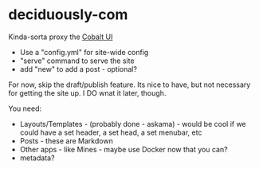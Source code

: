 # deciduously-com
Kinda-sorta proxy the [Cobalt UI](http://cobalt-org.github.io/docs/usage.html)
* Use a "config.yml" for site-wide config
* "serve" command to serve the site
* add "new" to add a post - optional?

For now, skip the draft/publish feature.  Its nice to have, but not necessary for getting the site up.  I DO wnat it later, though.

You need:

* Layouts/Templates - (probably done - askama) - would be cool if we could have a set header, a set head, a set menubar, etc
* Posts - these are Markdown
* Other apps - like Mines - maybe use Docker now that you can?
* metadata?

